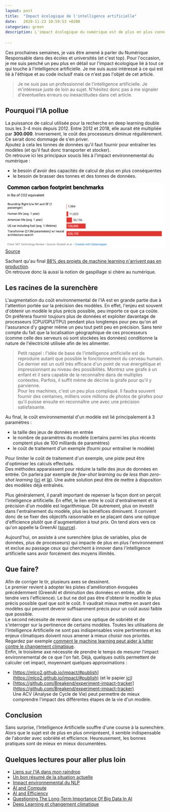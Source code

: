 ```yaml
---
layout: post
title:  "Impact écologique de l'intelligence artificielle"
date:   2020-11-23 10:59:53 +0200
categories: green
description: L'impact écologique du numérique est de plus en plus connu. Intéressons-nous plus particulièrement à celui du machine learning.

---
```

Ces prochaines semaines, je vais être amené à parler du Numérique Responsable dans des écoles et universités (et c'est top). Pour l'occasion, je me suis penché un peu plus en détail sur l'impact écologique lié à tout ce qui touche à l'intelligence artificielle. Je me suis aussi intéressé à ce qui est lié à l'éthique et au code inclusif mais ce n'est pas l'objet de cet article.   
> Je ne suis pas un professionnel de l'intelligence artificielle. Je m'intéresse juste de loin au sujet. N'hésitez donc pas à me signaler d'éventuelles erreurs ou inexactitudes dans cet article.  

## Pourquoi l'IA pollue
La puissance de calcul utilisée pour la recherche en deep learning double tous les 3-4 mois depuis 2012. Entre 2012 et 2018, elle aurait été multipliée par **300.000**. Inversement, le coût des processeurs diminue régulièrement. Ce serait donc dommage de s'en priver.  
Ajoutez à cela les tonnes de données qu'il faut fournir pour entraîner les modèles (et qu'il faut donc transporter et stocker).  
On retrouve ici les principaux soucis liés à l'impact environnemental du numérique : 
* le besoin d'avoir des capacités de calcul de plus en plus conséquentes
* le besoin de brasser des tonnes et des tonnes de données. 

![Impact écologique ML](/assets/ml_co2-min.png)  
[Source](https://devblogs.microsoft.com/sustainable-software/the-carbon-footprint-of-ai/)
  
Sachant qu'au final [88% des projets de machine learning n'arrivent pas en production](https://www.mckinsey.com/~/media/McKinsey/Industries/Advanced%20Electronics/Our%20Insights/How%20artificial%20intelligence%20can%20deliver%20real%20value%20to%20companies/MGI-Artificial-Intelligence-Discussion-paper.ashx).  
On retrouve donc là aussi la notion de gaspillage si chère au numérique.  

## Les racines de la surenchère
L'augmentation du coût environnemental de l'IA est en grande partie due à l'attention portée sur la précision des modèles. En effet, l'enjeu est souvent d'obtenir un modèle le plus précis possible, peu importe ce que ça coûte. On préférera fournir toujours plus de données et exploiter davantage de processeurs (CPU/GPU/TPU) pendant plus longtemps pour peu qu'on ait l'assurance d'y gagner même un peu tout petit peu en précision. Sans tenir compte du fait que la localisation géographique de ces processeurs (comme celle des serveurs où sont stockées les données) conditionne la nature de l'électricité utilisée afin de les alimenter.  
> Petit rappel : l'idée de base de l'intelligence artificielle est de reproduire autant que possible le fonctionnement du cerveau humain. Ce dernier est un outil très efficace d'un point de vue énergétique et impressionnant au niveau des possibilités. Montrez une girafe à un enfant et il sera capable de la reconnaître dans de multiples contextes. Parfois, il suffit même de décrire la girafe pour qu'il y parvienne.  
Pour les machines, c'est un peu plus compliqué. Il faudra souvent fournir des centaines, milliers voire millions de photos de girafes pour qu'il puisse ensuite en reconnaître une avec une précision satisfaisante. 

Au final, le coût environnemental d'un modèle est lié principalement à 3 paramètres : 
* la taille des jeux de données en entrée
* le nombre de paramètres du modèle (certains parmi les plus récents comptent plus de 100 milliards de paramètres)
* le coût de traitement d'un exemple (fourni pour entraîner le modèle)

Pour limiter le coût de traitement d'un exemple, une piste peut être d'optimiser les calculs effectués.  
Des méthodes apparaissent pour réduire la taille des jeux de données en entrée. On parlera par exemple de *few-shot learning* ou de *less than zero-shot learning* ([ici](https://proceedings.neurips.cc/paper/2016/file/90e1357833654983612fb05e3ec9148c-Paper.pdf) et [là](https://arxiv.org/pdf/2009.08449.pdf)). Une autre solution peut être de mettre à disposition des modèles déjà entraînés.  

Plus généralement, il paraît important de repenser la façon dont on perçoit l'intelligence artificielle. En effet, le lien entre le coût d'entraînement et la précision d'un modèle est logarithmique. Dit autrement, plus on investit dans l'entraînement du modèle, plus les bénéfices diminuent. Il convient donc de se fixer des objectifs raisonnable en se plaçant dans une optique d'efficience plutôt que d'augmentation à tout prix. On tend alors vers ce qu'on appelle la GreenAI ([source](https://arxiv.org/pdf/1907.10597.pdf)).

Aujourd'hui, on assiste à une surenchère (plus de variables, plus de données, plus de processeurs) qui impacte de plus en plus l'environnement et exclue au passage ceux qui cherchent à innover dans l'intelligence artificielle sans avoir forcément des moyens illimités. 

## Que faire?
Afin de corriger le tir, plusieurs axes se dessinent.  
Le premier revient à adopter les pistes d'amélioration évoquées précédemment (GreenAI et diminution des données en entrée, afin de tendre vers l'efficience). Le but ne doit pas être d'obtenir le modèle le plus précis possible quel que soit le coût. Il vaudrait mieux mettre en avant des modèles qui peuvent devenir suffisamment précis pour un coût aussi faible que possible.   
Le second nécessite de revenir dans une optique de sobriété et de s'interroger sur la pertinence de certains modèles. Toutes les utilisations de l'Intelligence Artificielle ne sont pas indispensables voire pertinentes et les enjeux climatiques doivent nous amener à mieux choisir nos priorités. Regardez par exemple [comment le machine learning peut aider à lutter contre le changement climatique](https://arxiv.org/pdf/1906.05433.pdf).  
Enfin, le troisième axe nécessite de prendre le temps de mesurer l'impact environnemental de ce que l'on fait. Déjà, quelques outils permettent de calculer cet impact, moyennant quelques approximations : 
* [https://mlco2.github.io/impact/#publish](https://mlco2.github.io/impact/#publish) (et le papier [ici](https://arxiv.org/abs/1910.09700))
* [https://github.com/Breakend/experiment-impact-tracker](https://github.com/Breakend/experiment-impact-tracker)  
Une ACV (Analyse de Cycle de Vie) peut permettre de mieux comprendre l'impact des différentes étapes de la vie d'un modèle. 

## Conclusion
Sans surprise, l'Intelligence Artificielle souffre d'une course à la surenchère. Alors que le sujet est de plus en plus omniprésent, il semble indispensable de l'aborder avec sobriété et efficience. Heureusement, les bonnes pratiques sont de mieux en mieux documentées.   

## Quelques lectures pour aller plus loin
> 
* [Liens sur l'IA dans mon raindrop](https://raindrop.io/collection/7264638)
* [Un bon résumé de la situation actuelle](https://devblogs.microsoft.com/sustainable-software/the-carbon-footprint-of-ai/)
* [Impact environnemental du NLP](https://arxiv.org/pdf/1906.02243.pdf)
* [AI and Compute](https://openai.com/blog/ai-and-compute/)
* [AI and Efficiency](https://openai.com/blog/ai-and-efficiency/)
* [Questioning The Long-Term Importance Of Big Data In AI](https://www.forbes.com/sites/robtoews/2019/11/04/questioning-the-long-term-importance-of-big-data-in-ai/?sh=28a7107c2177)
* [Deep Learning et changement climatique](https://www.forbes.com/sites/robtoews/2020/06/17/deep-learnings-climate-change-problem/#247d4b0f6b43)

